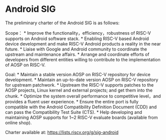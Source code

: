 # Android SIG

The preliminary charter of the Android SIG is as follows:
 
Scope：
    * Improve the functionality，efficiency，robustness of RISC-V supports on Android software stack.
    * Enabling RISC-V based Android device development and make RISC-V Android products a reality in the near future.
    * Liaise with Google and Android community to coordinate the upstream and maintenance affairs.
    * Arrange and coordinate efforts of developers from different entities willing to contribute to the implementation of AOSP on RISC-V.
 
Goal:
    * Maintain a stable version AOSP on RISC-V repository for device development.
    * Maintain an up-to-date version AOSP on RISC-V repository for upstream patchwork.
    * Upstream the RISC-V supports patches to the AOSP projects, Linux kernel and external projects; and get them into the chunk.
    * Optimize the system overall performance to competitive level，and provides a fluent user experience.
    * Ensure the entire port is fully compatible with the Android Compatibility Definition Document (CDD) and can pass the Compatibility Test Suite (CTS).
    * Help developing and maintaining AOSP supports for 1~2 RISC-V evaluate boards (available from online shop).

Charter available at: https://lists.riscv.org/g/sig-android
